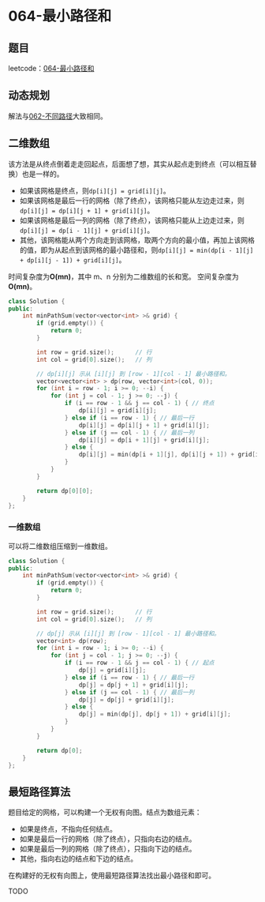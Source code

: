 # 064-最小路径和

## 题目

leetcode：[064-最小路径和](https://leetcode-cn.com/problems/minimum-path-sum/)


## 动态规划

解法与[062-不同路径](https://leetcode-cn.com/problems/unique-paths/)大致相同。

## 二维数组

该方法是从终点倒着走走回起点，后面想了想，其实从起点走到终点（可以相互替换）也是一样的。

- 如果该网格是终点，则`dp[i][j] = grid[i][j]`。
- 如果该网格是最后一行的网格（除了终点），该网格只能从左边走过来，则`dp[i][j] = dp[i][j + 1] + grid[i][j]`。
- 如果该网格是最后一列的网格（除了终点），该网格只能从上边走过来，则`dp[i][j] = dp[i - 1][j] + grid[i][j]`。
- 其他，该网格能从两个方向走到该网格，取两个方向的最小值，再加上该网格的值，即为从起点到该网格的最小路径和，则`dp[i][j] = min(dp[i - 1][j] + dp[i][j - 1]) + grid[i][j]`。

时间复杂度为**O(mn)**，其中 m、n 分别为二维数组的长和宽。
空间复杂度为**O(mn)**。

```c++
class Solution {
public:
    int minPathSum(vector<vector<int> >& grid) {
        if (grid.empty()) {
            return 0;
        }

        int row = grid.size();      // 行
        int col = grid[0].size();   // 列

        // dp[i][j] 示从 [i][j] 到 [row - 1][col - 1] 最小路径和。
        vector<vector<int> > dp(row, vector<int>(col, 0));
        for (int i = row - 1; i >= 0; --i) {
            for (int j = col - 1; j >= 0; --j) {
                if (i == row - 1 && j == col - 1) { // 终点
                    dp[i][j] = grid[i][j];
                } else if (i == row - 1) { // 最后一行
                    dp[i][j] = dp[i][j + 1] + grid[i][j];
                } else if (j == col - 1) { // 最后一列
                    dp[i][j] = dp[i + 1][j] + grid[i][j];
                } else {
                    dp[i][j] = min(dp[i + 1][j], dp[i][j + 1]) + grid[i][j];
                }
            }
        }

        return dp[0][0];
    }
};
```

### 一维数组

可以将二维数组压缩到一维数组。

```c++
class Solution {
public:
    int minPathSum(vector<vector<int> >& grid) {
        if (grid.empty()) {
            return 0;
        }

        int row = grid.size();      // 行
        int col = grid[0].size();   // 列

        // dp[j] 示从 [i][j] 到 [row - 1][col - 1] 最小路径和。
        vector<int> dp(row);
        for (int i = row - 1; i >= 0; --i) {
            for (int j = col - 1; j >= 0; --j) {
                if (i == row - 1 && j == col - 1) { // 起点
                    dp[j] = grid[i][j];
                } else if (i == row - 1) { // 最后一行
                    dp[j] = dp[j + 1] + grid[i][j];
                } else if (j == col - 1) { // 最后一列
                    dp[j] = dp[j] + grid[i][j];
                } else {
                    dp[j] = min(dp[j], dp[j + 1]) + grid[i][j];
                }
            }
        }

        return dp[0];
    }
};
```

## 最短路径算法

题目给定的网格，可以构建一个无权有向图。结点为数组元素：

- 如果是终点，不指向任何结点。
- 如果是最后一行的网格（除了终点），只指向右边的结点。
- 如果是最后一列的网格（除了终点），只指向下边的结点。
- 其他，指向右边的结点和下边的结点。

在构建好的无权有向图上，使用最短路径算法找出最小路径和即可。

TODO